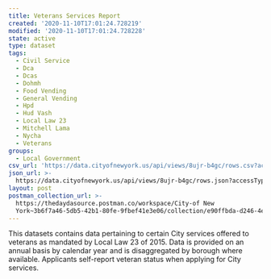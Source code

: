 ```yaml
---
title: Veterans Services Report
created: '2020-11-10T17:01:24.728219'
modified: '2020-11-10T17:01:24.728228'
state: active
type: dataset
tags:
  - Civil Service
  - Dca
  - Dcas
  - Dohmh
  - Food Vending
  - General Vending
  - Hpd
  - Hud Vash
  - Local Law 23
  - Mitchell Lama
  - Nycha
  - Veterans
groups:
  - Local Government
csv_url: 'https://data.cityofnewyork.us/api/views/8ujr-b4gc/rows.csv?accessType=DOWNLOAD'
json_url: >-
  https://data.cityofnewyork.us/api/views/8ujr-b4gc/rows.json?accessType=DOWNLOAD
layout: post
postman_collection_url: >-
  https://thedaydasource.postman.co/workspace/City-of New
  York~3b6f7a46-5db5-42b1-80fe-9fbef41e3e06/collection/e90ffbda-d246-4e34-be0b-15ed6567462c
---
```

This datasets contains data pertaining to certain City services offered to veterans as mandated by Local Law 23 of 2015. Data is provided on an annual basis by calendar year and is disaggregated by borough where available. Applicants self-report veteran status when applying for City services.
